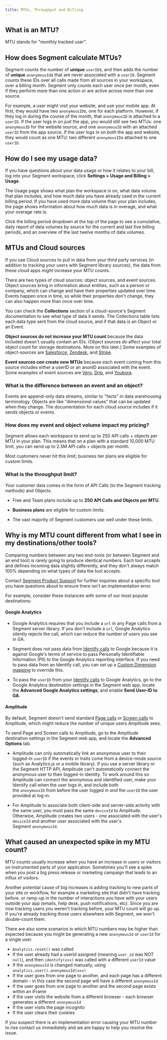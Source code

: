 ```yaml
---
title: MTUs, Throughput and Billing
---
```


## What is an MTU?

MTU stands for "monthly tracked user".

## How does Segment calculate MTUs?

Segment counts the number of **unique** `userID`s, and then adds the number of **unique** `anonymousId`s that are never associated with a `userID`. Segment counts these IDs over all calls made from all sources in your workspace, over a billing month. Segment only counts each user once per month, even if they perform more than one action or are active across more than one source.

For example, a user might visit your website, and use your mobile app. At first, they would have two `anonymousID`s, one for each platform. However, if they log in during the course of the month, that `anonymousID` is attached to a `userID`.
If the user logs in on _just_ the app, you would still see two MTUs: one `anonymousID` for the website source, and one `anonymousID` with an attached `userID` from the app source.
If the user logs in on _both_ the app and website, they would count as one MTU: two different `anonymousID`s attached to one `userID`.

## How do I see my usage data?

If you have questions about your data usage or how it relates to your bill, log into your Segment workspace, click **Settings > Usage and Billing > Usage**.

The Usage page shows what plan the workspace is on, what data volume that plan includes, and how much data you have already used in the current billing period. If you have used more data volume than your plan includes, the page shows information about how much data is in overage, and what your overage rate is.

Click the billing period dropdown at the top of the page to see a cumulative, daily report of data volumes by source for the current and last five billing periods, and an overview of the last twelve months of data volumes.

## MTUs and Cloud sources

If you use Cloud sources to pull in data from your third party services (in addition to tracking your users with Segment library sources), the data from these cloud apps _might_ increase your MTU counts.

There are two types of cloud sources: object sources, and event sources. Object sources bring in information about entities, such as a person or company, which can change and have their properties updated over time. Events happen once in time, so while their properties don't change, they can also happen more than once over time.

You can check the **Collections** section of a cloud-source's Segment documentation to see what type of data it sends. The Collections table lists each data type sent from the cloud source, and if that data is an Object or an Event.

**Object sources do not increase your MTU count** because the data included doesn't usually contain an IDs. (Object sources _do_ affect your total object count for storage destinations. More on this later.) Some examples of object-sources are [Salesforce](/docs/connections/sources/catalog/cloud-apps/salesforce/), [Zendesk](/docs/connections/sources/catalog/cloud-apps/zendesk/), and [Stripe](/docs/connections/sources/catalog/cloud-apps/stripe/).

**Event sources _can_ create new MTUs** because each event coming from this source includes either a userID or an anonID associated with the event. Some examples of event sources are [Vero](/docs/connections/sources/catalog/cloud-apps/vero/), [Drip](/docs/connections/sources/catalog/cloud-apps/drip/), and [Youbora](/docs/connections/sources/catalog/cloud-apps/youbora/).



### What is the difference between an event and an object?

Events are append-only data streams, similar to "facts" in data warehousing terminology. Objects are like "dimensional values" that can be updated when they change. The documentation for each cloud source includes if it sends objects or events.

### How does my event and object volume impact my pricing?

Segment allows each workspace to send up to 250 API calls + objects per MTU in your plan. This means that on a plan with a standard 10,000 MTU limit, you can send up to 2.5M API calls + objects per month.

Most customers never hit this limit; business tier plans are eligible for custom limits.


### What is the throughput limit?

Your customer data comes in the form of API Calls (to the Segment tracking methods) and Objects.

- Free and Team plans include up to **250 API Calls and Objects per MTU**.
- **Business plans** are eligible for custom limits.

- The vast majority of Segment customers use well under these limits.


## Why is my MTU count different from what I see in my destinations/other tools?

Comparing numbers between any two end-tools (or between Segment and an end tool) is rarely going to produce identical numbers. Each tool accepts and defines incoming data slightly differently, and they don't always match 100% depending on what types of data the tool accepts.

Contact [Segment Product Support](https://segment.com/help/contact/) for further inquiries about a specific tool you have questions about to ensure there isn't an implementation error.

For example, consider these instances with some of our most popular destinations:

#### Google Analytics

- Google Analytics requires that you include a `url` in any Page calls from a Segment server library. If you don't include a `url`, Google Analytics silently rejects the call, which can reduce the number of users you see in GA.

- Segment does not pass data from [Identify calls](https://segment.com/docs/connections/spec/identify) to Google because it is against Google's terms of service to pass Personally Identifiable Information (PII) to the Google Analytics reporting interface. If you need to pass data from an Identify call, you can set up a [Custom Dimension mapping](/docs/connections/destinations/catalog/google-analytics/#custom-dimensions) to override this.

- To pass the `userID` from your [Identify calls](https://segment.com/docs/connections/spec/identify/) to Google Analytics, go to the Google Analytics destination settings in the Segment web app, locate the **Advanced Google Analytics settings**, and enable **Send User-ID to GA**.

#### Amplitude

By default, Segment doesn't send standard [Page calls](https://segment.com/docs/connections/spec/page/) or [Screen calls](https://segment.com/docs/connections/spec/screen/) to Amplitude, which might reduce the number of unique users Amplitude sees.

To send Page and Screen calls to Amplitude, go to the Amplitude destination settings in the Segment web app, and locate the **Advanced Options** tab.

- Amplitude can only automatically link an anonymous user to their logged-in `userID` if the events or traits come from a device-mode source (such as Analytics.js or a mobile library). If you use a server library or the Segment HTTP API, Amplitude can't _automatically_ connect the anonymous user to their logged-in identity. To work around this so Amplitude can connect the anonymous and identified user, make your Identify call when the user logs in, and include both the `anonymousID` from before the user logged in _and_ the `userID` the user provided at log-in.

- For Amplitude to associate both client-side and server-side activity with the same user, you must pass the same `deviceId` to Amplitude. Otherwise, Amplitude creates two users - one associated with the user's `deviceId` and another user associated with the user's Segment `anonymousId`.


## What caused an unexpected spike in my MTU count?

MTU counts usually increase when you have an increase in users or visitors on instrumented parts of your application. Sometimes you'll see a spike when you post a big press release or marketing campaign that leads to an influx of visitors.

Another potential cause of big increases is adding tracking to new parts of your site or workflow, for example a marketing site that didn't have tracking before. or ramp-up in the number of interactions you have with your users outside your app (emails, help desk, push notifications, etc). Since you are now tracking users you weren't tracking before, your MTU count will go up. If you're already tracking those users elsewhere with Segment, we won't double-count them.

There are also some scenarios in which MTU numbers may be higher than expected because you might be generating a new `anonymousId` or `userId` for a single user.

- `Analytics.reset()` was called
- If the user already had a userId assigned (meaning `user_id` was NOT `null`), and then `identify(xxx)` was called with a different `userId` value
- If the `anonymousId` is changed manually, using `analytics.user().anonymousId(xxx)`
- If the user goes from one page to another, and each page has a different domain - in this case the second page will have a different `anonymousId`
- If the user goes from one page to another and the second page exists within an iFrame
- If the user visits the website from a different browser - each browser generates a different `anonymousId`
- If the user visits the page incognito
- If the user clears their cookies

If you suspect there is an implementation error causing your MTU number to rise contact us immediately and we are happy to help you resolve the issue.
